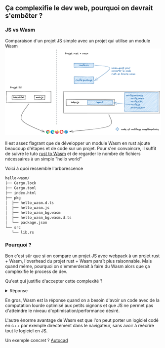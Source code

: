 ## Ça complexifie le dev web, pourquoi on devrait s'embêter ?

### JS vs Wasm

Comparaison d'un projet JS simple avec un projet qui utilise un module Wasm
![schéma de comparaison JS/Wasm](./images/figure-1-3a.png)

Il est assez flagrant que de développer un module Wasm en rust ajoute beaucoup d'étapes et de code sur un projet. Pour
s'en convaincre, il suffit de suivre le tuto
[rust to Wasm](https://developer.mozilla.org/en-US/docs/WebAssembly/Rust_to_wasm) et de regarder le nombre de fichiers
nécessaires à un simple "hello world"

Voici à quoi ressemble l'arborescence

```text
hello-wasm/
├── Cargo.lock
├── Cargo.toml
├── index.html
├── pkg
│  ├── hello_wasm.d.ts
│  ├── hello_wasm.js
│  ├── hello_wasm_bg.wasm
│  ├── hello_wasm_bg.wasm.d.ts
│  └── package.json
└── src
   └── lib.rs
```

### Pourquoi ?

Bon c'est sûr que si on compare un projet JS avec webpack à un projet rust + Wasm, l'overhead du projet rust + Wasm
paraît plus raisonnable. Mais quand même, pourquoi on s'emmerderait à faire du Wasm alors que ça complexifie le process
de dev.

Qu'est qui justifie d'accepter cette complexité ?

<details>
  <summary>Réponse</summary>

> La vitesse ! Mettez vos lunettes, ça va vite, très très vite
</details>

En gros, Wasm est la réponse quand on a besoin d'avoir un code avec de la computation lourde optimisé aux petits oignons
et que JS ne permet pas d'atteindre le niveau d'optimisation/performance désiré.

L'autre énorme avantage de Wasm est que l'on peut porter un logiciel codé en c++ par exemple directement dans le
navigateur, sans avoir à réécrire tout le logiciel en JS.

Un exemple concret ? [Autocad](https://madewithwebassembly.com/showcase/autocad/)
